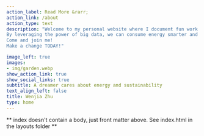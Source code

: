 ```yaml
---
action_label: Read More &rarr;
action_link: /about
action_type: text
description: "Welcome to my personal website where I document fun work projects and share my unstoppable journeys to grow data skills! 
By leveraging the power of big data, we can consume energy smarter and live a more sustainable lifestyle. 
Come and join me!
Make a change TODAY!"

image_left: true
images:
- img/garden.webp
show_action_link: true
show_social_links: true
subtitle: A dreamer cares about energy and sustainability
text_align_left: false
title: Wenjia Zhu
type: home
---
```


** index doesn't contain a body, just front matter above.
See index.html in the layouts folder **
